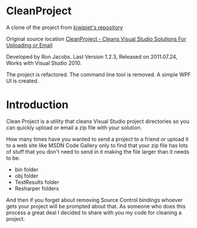 
# CleanProject
A clone of the project from [kiwipiet's repository](https://github.com/kiwipiet/CleanProject)

Original source location [CleanProject - Cleans Visual Studio Solutions For Uploading or Email](https://code.msdn.microsoft.com/Clean-Cleans-Visual-Studio-a05bca4f)

Developed by Ron Jacobs. Last Version 1.2.3, Released on 2011.07.24, Works with Visual Studio 2010.

The project is refactored. The command line tool is removed. A simple WPF UI is created.

# Introduction
Clean Project is a utility that cleans Visual Studio project directories so you can quickly upload or email a zip file with your solution.

How many times have you wanted to send a project to a friend or upload it to a web site like MSDN Code Gallery only to find that your zip file has lots of stuff that you don't need to send in it making the file larger than it needs to be.

  * bin folder
  * obj folder
  * TestResults folder
  * Resharper folders

And then if you forget about removing Source Control bindings whoever gets your project will be prompted about that.  As someone who does this process a great deal I decided to share with you my code for cleaning a project.
